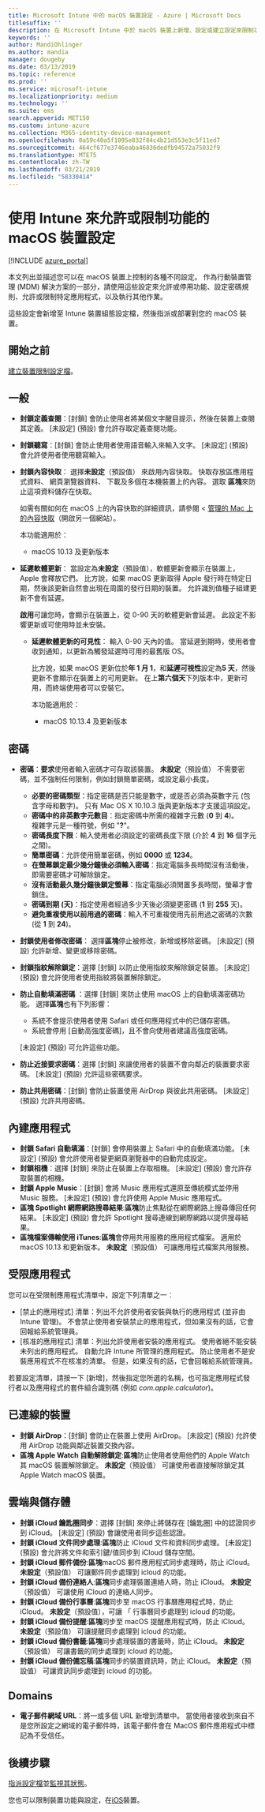 ```yaml
---
title: Microsoft Intune 中的 macOS 裝置設定 - Azure | Microsoft Docs
titlesuffix: ''
description: 在 Microsoft Intune 中於 macOS 裝置上新增、設定或建立設定來限制功能 (包括設定密碼需求)、控制鎖定畫面、使用內建應用程式、新增受限制或核准的應用程式、處理藍牙裝置、連線到雲端以進行備份和儲存、啟用 Kiosk 模式、新增網域，以及控制使用者與 Safari 網頁瀏覽器的互動方式。
keywords: ''
author: MandiOhlinger
ms.author: mandia
manager: dougeby
ms.date: 03/13/2019
ms.topic: reference
ms.prod: ''
ms.service: microsoft-intune
ms.localizationpriority: medium
ms.technology: ''
ms.suite: ems
search.appverid: MET150
ms.custom: intune-azure
ms.collection: M365-identity-device-management
ms.openlocfilehash: 0a59c40a5f1095e832f84c4b21d553e3c5f11ed7
ms.sourcegitcommit: 464cf677e3746eaba46836dedfb94572a75032f9
ms.translationtype: MTE75
ms.contentlocale: zh-TW
ms.lasthandoff: 03/21/2019
ms.locfileid: "58330414"
---
```

# <a name="macos-device-settings-to-allow-or-restrict-features-using-intune"></a>使用 Intune 來允許或限制功能的 macOS 裝置設定

[!INCLUDE [azure_portal](./includes/azure_portal.md)]

本文列出並描述您可以在 macOS 裝置上控制的各種不同設定。 作為行動裝置管理 (MDM) 解決方案的一部分，請使用這些設定來允許或停用功能、設定密碼規則、允許或限制特定應用程式，以及執行其他作業。

這些設定會新增至 Intune 裝置組態設定檔，然後指派或部署到您的 macOS 裝置。

## <a name="before-you-begin"></a>開始之前

[建立裝置限制設定檔](device-restrictions-configure.md#create-the-profile)。

## <a name="general"></a>一般

- **封鎖定義查閱**：[封鎖] 會防止使用者將某個文字醒目提示，然後在裝置上查閱其定義。 [未設定] (預設) 會允許存取定義查閱功能。
- **封鎖聽寫**：[封鎖] 會防止使用者使用語音輸入來輸入文字。 [未設定] (預設) 會允許使用者使用聽寫輸入。
- **封鎖內容快取**： 選擇**未設定**（預設值） 來啟用內容快取。 快取存放區應用程式資料、 網頁瀏覽器資料、 下載及多個在本機裝置上的內容。 選取 **區塊**來防止這項資料儲存在快取。

  如需有關如何在 macOS 上的內容快取的詳細資訊，請參閱 <<c0> [ 管理的 Mac 上的內容快取](https://support.apple.com/guide/mac-help/manage-content-caching-on-mac-mchl3b6c3720/mac)（開啟另一個網站）。

  本功能適用於：  
  - macOS 10.13 及更新版本

- **延遲軟體更新**： 當設定為**未設定**（預設值），軟體更新會顯示在裝置上，Apple 會釋放它們。 比方說，如果 macOS 更新取得 Apple 發行時在特定日期，然後該更新自然會出現在周圍的發行日期的裝置。 允許識別值種子組建更新不會有延遲。

  **啟用**可讓您時，會顯示在裝置上，從 0-90 天的軟體更新會延遲。 此設定不影響更新或可使用時並未安裝。 

  - **延遲軟體更新的可見性**： 輸入 0-90 天內的值。 當延遲到期時，使用者會收到通知，以更新為觸發延遲時可用的最舊版 OS。

    比方說，如果 macOS 更新位於**年 1 月 1**，和**延遲可視性**設定為**5 天**，然後更新不會顯示在裝置上的可用更新。 在上**第六個天**下列版本中，更新可用，而終端使用者可以安裝它。

    本功能適用於：  
    - macOS 10.13.4 及更新版本

## <a name="password"></a>密碼

- **密碼**：**要求**使用者輸入密碼才可存取該裝置。 **未設定**（預設值） 不需要密碼，並不強制任何限制，例如封鎖簡單密碼，或設定最小長度。
  - **必要的密碼類型**：指定密碼是否只能是數字，或是否必須為英數字元 (包含字母和數字)。 只有 Mac OS X 10.10.3 版與更新版本才支援這項設定。
  - **密碼中的非英數字元數目**：指定密碼中所需的複雜字元數 (**0** 到 **4**)。<br>複雜字元是一種符號，例如 "**?**"。
  - **密碼長度下限**：輸入使用者必須設定的密碼長度下限 (介於 **4** 到 **16** 個字元之間)。
  - **簡單密碼**：允許使用簡單密碼，例如 **0000** 或 **1234**。
  - **在螢幕鎖定最少幾分鐘後必須輸入密碼**：指定電腦多長時間沒有活動後，即需要密碼才可解除鎖定。
  - **沒有活動最久幾分鐘後鎖定螢幕**：指定電腦必須閒置多長時間，螢幕才會鎖住。
  - **密碼到期 (天)**：指定使用者經過多少天後必須變更密碼 (**1** 到 **255** 天)。
  - **避免重複使用以前用過的密碼**：輸入不可重複使用先前用過之密碼的次數 (從 **1** 到 **24**)。

- **封鎖使用者修改密碼**： 選擇**區塊**停止被修改，新增或移除密碼。 [未設定] (預設) 允許新增、變更或移除密碼。
- **封鎖指紋解除鎖定**：選擇 [封鎖] 以防止使用指紋來解除鎖定裝置。 [未設定] (預設) 會允許使用者使用指紋將裝置解除鎖定。

- **防止自動填滿密碼** ：選擇 [封鎖] 來防止使用 macOS 上的自動填滿密碼功能。 選擇**區塊**也有下列影響：

  - 系統不會提示使用者使用 Safari 或任何應用程式中的已儲存密碼。
  - 系統會停用 [自動高強度密碼]，且不會向使用者建議高強度密碼。

  [未設定] (預設) 可允許這些功能。

- **防止近接要求密碼**：選擇 [封鎖] 來讓使用者的裝置不會向鄰近的裝置要求密碼。 [未設定] (預設) 允許這些密碼要求。

- **防止共用密碼**：[封鎖] 會防止裝置使用 AirDrop 與彼此共用密碼。 [未設定] (預設) 允許共用密碼。

## <a name="built-in-apps"></a>內建應用程式

- **封鎖 Safari 自動填滿**：[封鎖] 會停用裝置上 Safari 中的自動填滿功能。 [未設定] (預設) 會允許使用者變更網頁瀏覽器中的自動完成設定。
- **封鎖相機**：選擇 [封鎖] 來防止在裝置上存取相機。 [未設定] (預設) 會允許存取裝置的相機。
- **封鎖 Apple Music**：[封鎖] 會將 Music 應用程式還原至傳統模式並停用 Music 服務。 [未設定] (預設) 會允許使用 Apple Music 應用程式。
- **區塊 Spotlight 網際網路搜尋結果**:**區塊**防止焦點從在網際網路上搜尋傳回任何結果。 [未設定] (預設) 會允許 Spotlight 搜尋連線到網際網路以提供搜尋結果。
- **區塊檔案傳輸使用 iTunes**:**區塊**會停用共用服務的應用程式檔案。 適用於 macOS 10.13 和更新版本。 **未設定**（預設值） 可讓應用程式檔案共用服務。

## <a name="restricted-apps"></a>受限應用程式

您可以在受限制應用程式清單中，設定下列清單之一︰

- [禁止的應用程式] 清單：列出不允許使用者安裝與執行的應用程式 (並非由 Intune 管理)。 不會禁止使用者安裝禁止的應用程式，但如果沒有的話，它會回報給系統管理員。
- [核准的應用程式] 清單：列出允許使用者安裝的應用程式。 使用者絕不能安裝未列出的應用程式。 自動允許 Intune 所管理的應用程式。 防止使用者不是安裝應用程式不在核准的清單。 但是，如果沒有的話，它會回報給系統管理員。

若要設定清單，請按一下 [新增]，然後指定您所選的名稱，也可指定應用程式發行者以及應用程式的套件組合識別碼 (例如 *com.apple.calculator*)。

## <a name="connected-devices"></a>已連線的裝置

- **封鎖 AirDrop**：[封鎖] 會防止在裝置上使用 AirDrop。 [未設定] (預設) 允許使用 AirDrop 功能與鄰近裝置交換內容。
- **區塊 Apple Watch 自動解除鎖定**:**區塊**防止使用者使用他們的 Apple Watch 其 macOS 裝置解除鎖定。 **未設定**（預設值） 可讓使用者直接解除鎖定其 Apple Watch macOS 裝置。

## <a name="cloud-and-storage"></a>雲端與儲存體

- **封鎖 iCloud 鑰匙圈同步**：選擇 [封鎖] 來停止將儲存在 [鑰匙圈] 中的認證同步到 iCloud。 [未設定] (預設) 會讓使用者同步這些認證。
- **封鎖 iCloud 文件同步處理**:**區塊**防止 iCloud 文件和資料同步處理。 [未設定] (預設) 會允許將文件和索引鍵/值同步到 iCloud 儲存空間。
- **封鎖 iCloud 郵件備份**:**區塊**macOS 郵件應用程式同步處理時，防止 iCloud。 **未設定**（預設值） 可讓郵件同步處理到 icloud 的功能。
- **封鎖 iCloud 備份連絡人**:**區塊**同步處理裝置連絡人時，防止 iCloud。 **未設定**（預設值） 可讓使用 iCloud 的連絡人同步。
- **封鎖 iCloud 備份行事曆**:**區塊**同步至 macOS 行事曆應用程式時，防止 iCloud。 **未設定**（預設值），可讓 「 行事曆同步處理到 icloud 的功能。
- **封鎖 iCloud 備份提醒**:**區塊**同步至 macOS 提醒應用程式時，防止 iCloud。 **未設定**（預設值） 可讓提醒同步處理到 icloud 的功能。
- **封鎖 iCloud 備份書籤**:**區塊**同步處理裝置的書籤時，防止 iCloud。 **未設定**（預設值） 可讓書籤的同步處理到 icloud 的功能。
- **封鎖 iCloud 備份備忘稿**:**區塊**同步的裝置資訊時，防止 iCloud。 **未設定**（預設值） 可讓資訊同步處理到 icloud 的功能。

## <a name="domains"></a>Domains

- **電子郵件網域 URL**：將一或多個 URL 新增到清單中。 當使用者接收到來自不是您所設定之網域的電子郵件時，該電子郵件會在 MacOS 郵件應用程式中標記為不受信任。

## <a name="next-steps"></a>後續步驟

[指派設定檔](device-profile-assign.md)並[監視其狀態](device-profile-monitor.md)。

您也可以限制裝置功能與設定，在[iOS](device-restrictions-ios.md)裝置。
